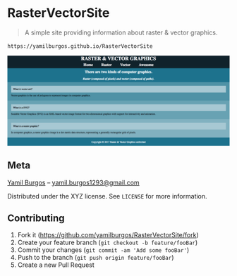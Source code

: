 # RasterVectorSite
> A simple site providing information about raster & vector graphics.

	https://yamilburgos.github.io/RasterVectorSite

![](demo.png)

## Meta

[Yamil Burgos](https://github.com/yamilburgos/) – yamil.burgos1293@gmail.com

Distributed under the XYZ license. See ``LICENSE`` for more information.

## Contributing

1. Fork it (<https://github.com/yamilburgos/RasterVectorSite/fork>)
2. Create your feature branch (`git checkout -b feature/fooBar`)
3. Commit your changes (`git commit -am 'Add some fooBar'`)
4. Push to the branch (`git push origin feature/fooBar`)
5. Create a new Pull Request